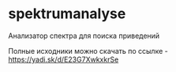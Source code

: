 # spektrumanalyse
Анализатор спектра для поиска приведений

Полные исходники можно скачать по ссылке - https://yadi.sk/d/E23G7XwkxkrSe

